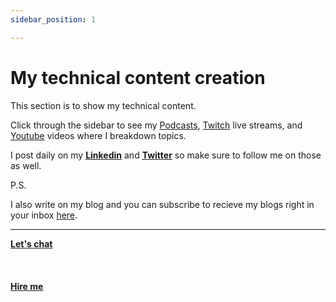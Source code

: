 ```yaml
---
sidebar_position: 1

---
```


# My technical content creation

This section is to show my technical content.

Click through the sidebar to see my [Podcasts](/docs/content/podcast), [Twitch](/docs/content/twitch) live streams, and [Youtube](/docs/content/youtube/intro) videos where I breakdown topics.

I post daily on my <b><u>[Linkedin](https://www.linkedin.com/in/mattherzog3/)</u></b> and <b><u>[Twitter](https://twitter.com/mattherzog5)</u></b> so make sure to follow me on those as well.

P.S.

I also write on my blog and you can subscribe to recieve my blogs right in your inbox [here](https://subscribe.mattherzog.me/signup
).

<hr></hr>

<a href="https://calendly.com/mattherzog/quick-chat" target="_blank"><b><u>Let's chat</u></b></a>
<br></br>
<br></br>
<a href="https://directsystems.io/" target="_blank"><b><u>Hire me</u></b></a>